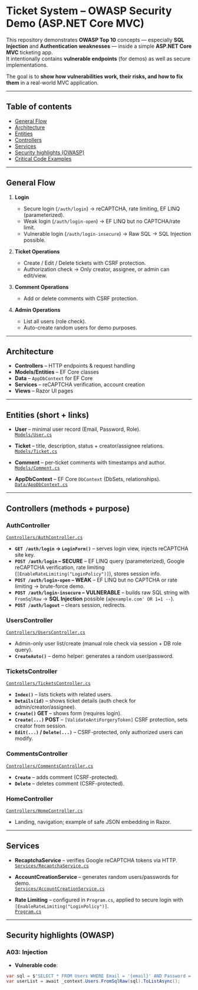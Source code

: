 # Ticket System – OWASP Security Demo (ASP.NET Core MVC)

This repository demonstrates **OWASP Top 10** concepts — especially **SQL Injection** and **Authentication weaknesses** — inside a simple **ASP.NET Core MVC** ticketing app.  
It intentionally contains **vulnerable endpoints** (for demos) as well as secure implementations.

The goal is to **show how vulnerabilities work, their risks, and how to fix them** in a real-world MVC application.

---

## Table of contents

- [General Flow](#general-flow)
- [Architecture](#architecture)
- [Entities](#entities-short--links)
- [Controllers](#controllers-methods--purpose)
- [Services](#services)
- [Security highlights (OWASP)](#security-highlights-owasp)
- [Critical Code Examples](#critical-code-examples)

---

## General Flow

1. **Login**
   - Secure login (`/auth/login`) → reCAPTCHA, rate limiting, EF LINQ (parameterized).
   - Weak login (`/auth/login-open`) → EF LINQ but no CAPTCHA/rate limit.
   - Vulnerable login (`/auth/login-insecure`) → Raw SQL → SQL Injection possible.
   
2. **Ticket Operations**
   - Create / Edit / Delete tickets with CSRF protection.
   - Authorization check → Only creator, assignee, or admin can edit/view.

3. **Comment Operations**
   - Add or delete comments with CSRF protection.

4. **Admin Operations**
   - List all users (role check).
   - Auto-create random users for demo purposes.

---

## Architecture

- **Controllers** – HTTP endpoints & request handling  
- **Models/Entities** – EF Core classes  
- **Data** – `AppDbContext` for EF Core  
- **Services** – reCAPTCHA verification, account creation  
- **Views** – Razor UI pages

---

## Entities (short + links)

- **User** – minimal user record (Email, Password, Role).  
  [`Models/User.cs`](TicketSystem/Models/User.cs)

- **Ticket** – title, description, status + creator/assignee relations.  
  [`Models/Ticket.cs`](TicketSystem/Models/Ticket.cs)

- **Comment** – per-ticket comments with timestamps and author.  
  [`Models/Comment.cs`](TicketSystem/Models/Comment.cs)

- **AppDbContext** – EF Core `DbContext` (DbSets, relationships).  
  [`Data/AppDbContext.cs`](TicketSystem/Data/AppDbContext.cs)

---

## Controllers (methods + purpose)

### AuthController
[`Controllers/AuthController.cs`](TicketSystem/Controllers/AuthController.cs)

- **`GET /auth/login` → `LoginForm()`** – serves login view, injects reCAPTCHA site key.
- **`POST /auth/login` – SECURE** – EF LINQ query (parameterized), Google reCAPTCHA verification, rate limiting (`[EnableRateLimiting("LoginPolicy")]`), stores session info.
- **`POST /auth/login-open` – WEAK** – EF LINQ but no CAPTCHA or rate limiting → brute-force demo.
- **`POST /auth/login-insecure` – VULNERABLE** – builds raw SQL string with `FromSqlRaw` → **SQL Injection** possible (`a@example.com' OR 1=1 --`).
- **`POST /auth/logout`** – clears session, redirects.

### UsersController
[`Controllers/UsersController.cs`](TicketSystem/Controllers/UsersController.cs)

- Admin-only user list/create (manual role check via session + DB role query).
- **`CreateAuto()`** – demo helper: generates a random user/password.

### TicketsController
[`Controllers/TicketsController.cs`](TicketSystem/Controllers/TicketsController.cs)

- **`Index()`** – lists tickets with related users.
- **`Details(id)`** – shows ticket details (auth check for admin/creator/assignee).
- **`Create()` GET** – shows form (requires login).
- **`Create(...)` POST** – `[ValidateAntiForgeryToken]` CSRF protection, sets creator from session.
- **`Edit(...)` / `Delete(...)`** – CSRF-protected, only authorized users can modify.

### CommentsController
[`Controllers/CommentsController.cs`](TicketSystem/Controllers/CommentsController.cs)

- **`Create`** – adds comment (CSRF-protected).
- **`Delete`** – deletes comment (CSRF-protected).

### HomeController
[`Controllers/HomeController.cs`](TicketSystem/Controllers/HomeController.cs)

- Landing, navigation; example of safe JSON embedding in Razor.

---

## Services

- **RecaptchaService** – verifies Google reCAPTCHA tokens via HTTP.  
  [`Services/RecaptchaService.cs`](TicketSystem/Services/RecaptchaService.cs)

- **AccountCreationService** – generates random users/passwords for demo.  
  [`Services/AccountCreationService.cs`](TicketSystem/Services/AccountCreationService.cs)

- **Rate Limiting** – configured in `Program.cs`, applied to secure login with `[EnableRateLimiting("LoginPolicy")]`.  
  [`Program.cs`](TicketSystem/Program.cs)

---

## Security highlights (OWASP)

### **A03: Injection**
- **Vulnerable code**:
```csharp
var sql = $"SELECT * FROM Users WHERE Email = '{email}' AND Password = '{password}'";
var userList = await _context.Users.FromSqlRaw(sql).ToListAsync();
